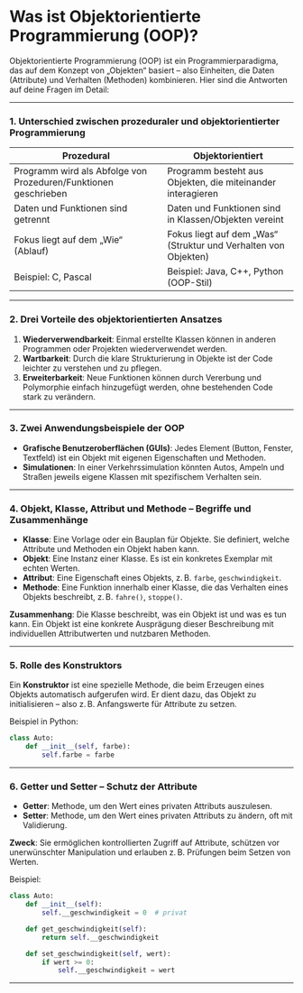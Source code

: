 # Was ist Objektorientierte Programmierung (OOP)?

Objektorientierte Programmierung (OOP) ist ein Programmierparadigma, das auf dem Konzept von „Objekten“ basiert – also Einheiten, die Daten (Attribute) und Verhalten (Methoden) kombinieren. Hier sind die Antworten auf deine Fragen im Detail:

---

### **1. Unterschied zwischen prozeduraler und objektorientierter Programmierung**

| **Prozedural** | **Objektorientiert** |
|----------------|----------------------|
| Programm wird als Abfolge von Prozeduren/Funktionen geschrieben | Programm besteht aus Objekten, die miteinander interagieren |
| Daten und Funktionen sind getrennt | Daten und Funktionen sind in Klassen/Objekten vereint |
| Fokus liegt auf dem „Wie“ (Ablauf) | Fokus liegt auf dem „Was“ (Struktur und Verhalten von Objekten) |
| Beispiel: C, Pascal | Beispiel: Java, C++, Python (OOP-Stil) |

---

### **2. Drei Vorteile des objektorientierten Ansatzes**

1. **Wiederverwendbarkeit**: Einmal erstellte Klassen können in anderen Programmen oder Projekten wiederverwendet werden.
2. **Wartbarkeit**: Durch die klare Strukturierung in Objekte ist der Code leichter zu verstehen und zu pflegen.
3. **Erweiterbarkeit**: Neue Funktionen können durch Vererbung und Polymorphie einfach hinzugefügt werden, ohne bestehenden Code stark zu verändern.

---

### **3. Zwei Anwendungsbeispiele der OOP**

- **Grafische Benutzeroberflächen (GUIs)**: Jedes Element (Button, Fenster, Textfeld) ist ein Objekt mit eigenen Eigenschaften und Methoden.
- **Simulationen**: In einer Verkehrssimulation könnten Autos, Ampeln und Straßen jeweils eigene Klassen mit spezifischem Verhalten sein.

---

### **4. Objekt, Klasse, Attribut und Methode – Begriffe und Zusammenhänge**

- **Klasse**: Eine Vorlage oder ein Bauplan für Objekte. Sie definiert, welche Attribute und Methoden ein Objekt haben kann.
- **Objekt**: Eine Instanz einer Klasse. Es ist ein konkretes Exemplar mit echten Werten.
- **Attribut**: Eine Eigenschaft eines Objekts, z. B. `farbe`, `geschwindigkeit`.
- **Methode**: Eine Funktion innerhalb einer Klasse, die das Verhalten eines Objekts beschreibt, z. B. `fahre()`, `stoppe()`.

**Zusammenhang**: Die Klasse beschreibt, was ein Objekt ist und was es tun kann. Ein Objekt ist eine konkrete Ausprägung dieser Beschreibung mit individuellen Attributwerten und nutzbaren Methoden.

---

### **5. Rolle des Konstruktors**

Ein **Konstruktor** ist eine spezielle Methode, die beim Erzeugen eines Objekts automatisch aufgerufen wird. Er dient dazu, das Objekt zu initialisieren – also z. B. Anfangswerte für Attribute zu setzen.

Beispiel in Python:
```python
class Auto:
    def __init__(self, farbe):
        self.farbe = farbe
```

---

### **6. Getter und Setter – Schutz der Attribute**

- **Getter**: Methode, um den Wert eines privaten Attributs auszulesen.
- **Setter**: Methode, um den Wert eines privaten Attributs zu ändern, oft mit Validierung.

**Zweck**: Sie ermöglichen kontrollierten Zugriff auf Attribute, schützen vor unerwünschter Manipulation und erlauben z. B. Prüfungen beim Setzen von Werten.

Beispiel:
```python
class Auto:
    def __init__(self):
        self.__geschwindigkeit = 0  # privat

    def get_geschwindigkeit(self):
        return self.__geschwindigkeit

    def set_geschwindigkeit(self, wert):
        if wert >= 0:
            self.__geschwindigkeit = wert
```

---

